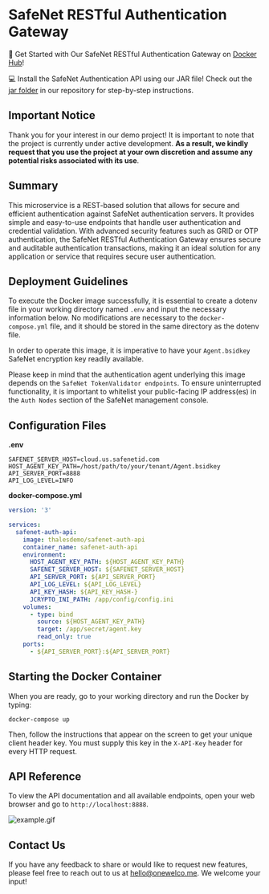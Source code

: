 <h1>SafeNet RESTful Authentication Gateway</h1>

🚀 Get Started with Our SafeNet RESTful Authentication Gateway on [Docker Hub](https://hub.docker.com/r/thalesdemo/safenet-auth-api)!

💻 Install the SafeNet Authentication API using our JAR file! Check out the [jar folder](https://github.com/thalesdemo/safenet-auth-api/tree/main/jar) in our repository for step-by-step instructions.

<h2>Important Notice</h2>

Thank you for your interest in our demo project! It is important to note that the project is currently under active development. <b>As a result, we kindly request that you use the project at your own discretion and assume any potential risks associated with its use</b>.

<h2>Summary</h2>

This microservice is a REST-based solution that allows for secure and efficient authentication against SafeNet authentication servers. It provides simple and easy-to-use endpoints that handle user authentication and credential validation. With advanced security features such as GRID or OTP authentication,  the SafeNet RESTful Authentication Gateway ensures secure and auditable authentication transactions, making it an ideal solution for any application or service that requires secure user authentication.

<h2>Deployment Guidelines</h2>

To execute the Docker image successfully, it is essential to create a dotenv file in your working directory named `.env` and input the necessary information below. No modifications are necessary to the `docker-compose.yml` file, and it should be stored in the same directory as the dotenv file.

In order to operate this image, it is imperative to have your `Agent.bsidkey` SafeNet encryption key readily available.

Please keep in mind that the authentication agent underlying this image depends on the `SafeNet TokenValidator endpoints`. To ensure uninterrupted functionality, it is important to whitelist your public-facing IP address(es) in the `Auth Nodes` section of the SafeNet management console.

<h2>Configuration Files</h2>

<b>.env</b>
```text
SAFENET_SERVER_HOST=cloud.us.safenetid.com
HOST_AGENT_KEY_PATH=/host/path/to/your/tenant/Agent.bsidkey
API_SERVER_PORT=8888
API_LOG_LEVEL=INFO
```


<b>docker-compose.yml</b>
```yaml
version: '3'

services:
  safenet-auth-api:
    image: thalesdemo/safenet-auth-api
    container_name: safenet-auth-api
    environment:
      HOST_AGENT_KEY_PATH: ${HOST_AGENT_KEY_PATH}
      SAFENET_SERVER_HOST: ${SAFENET_SERVER_HOST}
      API_SERVER_PORT: ${API_SERVER_PORT}
      API_LOG_LEVEL: ${API_LOG_LEVEL}
      API_KEY_HASH: ${API_KEY_HASH-}
      JCRYPTO_INI_PATH: /app/config/config.ini
    volumes:
      - type: bind
        source: ${HOST_AGENT_KEY_PATH}
        target: /app/secret/agent.key
        read_only: true
    ports:
      - ${API_SERVER_PORT}:${API_SERVER_PORT}

```

<h2>Starting the Docker Container</h2>

When you are ready, go to your working directory and run the Docker by typing:
```
docker-compose up
```
Then, follow the instructions that appear on the screen to get your unique client header key. You must supply this key in the `X-API-Key` header for every HTTP request.

<h2>API Reference</h2>

To view the API documentation and all available endpoints, open your web browser and go to `http://localhost:8888`.

![example.gif](https://github.com/thalesdemo/safenet-auth-api/blob/main/example.gif)

<h2>Contact Us</h2>
If you have any feedback to share or would like to request new features, please feel free to reach out to us at <a href="mailto:hello@onewelco.me">hello@onewelco.me</a>. We welcome your input!
